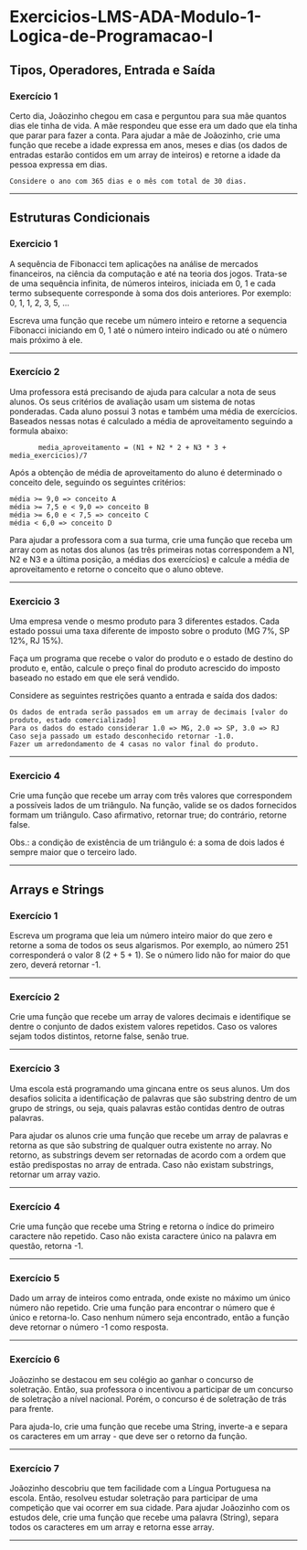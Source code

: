 # Exercicios-LMS-ADA-Modulo-1-Logica-de-Programacao-I

## Tipos, Operadores, Entrada e Saída

### Exercício 1

Certo dia, Joãozinho chegou em casa e perguntou para sua mãe quantos dias ele tinha de vida. A mãe respondeu que esse era um dado que ela tinha que parar para fazer a conta. Para ajudar a mãe de Joãozinho, crie uma função que recebe a idade expressa em anos, meses e dias (os dados de entradas estarão contidos em um array de inteiros) e retorne a idade da pessoa expressa em dias.

    Considere o ano com 365 dias e o mês com total de 30 dias.

__________________________________________________________________________________________________________________________________________________________________

## Estruturas Condicionais

### Exercicio 1

A sequência de Fibonacci tem aplicações na análise de mercados financeiros, na ciência da computação e até na teoria dos jogos. Trata-se de uma sequência infinita, de números inteiros, iniciada em 0, 1 e cada termo subsequente corresponde à soma dos dois anteriores. Por exemplo: 0, 1, 1, 2, 3, 5, ...

Escreva uma função que recebe um número inteiro e retorne a sequencia Fibonacci iniciando em 0, 1 até o número inteiro indicado ou até o número mais próximo à ele.

_________________________________________________________________________________________________________________________________________________________________

### Exercício 2

Uma professora está precisando de ajuda para calcular a nota de seus alunos. Os seus critérios de avaliação usam um sistema de notas ponderadas. Cada aluno possui 3 notas e também uma média de exercícios. Baseados nessas notas é calculado a média de aproveitamento seguindo a formula abaixo:

           media_aproveitamento = (N1 + N2 * 2 + N3 * 3 + media_exercicios)/7 

Após a obtenção de média de aproveitamento do aluno é determinado o conceito dele, seguindo os seguintes critérios:

    média >= 9,0 => conceito A
    média >= 7,5 e < 9,0 => conceito B
    média >= 6,0 e < 7,5 => conceito C
    média < 6,0 => conceito D

Para ajudar a professora com a sua turma, crie uma função que receba um array com as notas dos alunos (as três primeiras notas correspondem a N1, N2 e N3 e a última posição, a médias dos exercícios) e calcule a média de aproveitamento e retorne o conceito que o aluno obteve.

____________________________________________________________________________________________________________________________________________________________________

### Exercicio 3

Uma empresa vende o mesmo produto para 3 diferentes estados. Cada estado possui uma taxa diferente de imposto sobre o produto (MG 7%, SP 12%, RJ 15%).

Faça um programa que recebe o valor do produto e o estado de destino do produto e, então, calcule o preço final do produto acrescido do imposto baseado no estado em que ele será vendido.

Considere as seguintes restrições quanto a entrada e saída dos dados:

    Os dados de entrada serão passados em um array de decimais [valor do produto, estado comercializado]
    Para os dados do estado considerar 1.0 => MG, 2.0 => SP, 3.0 => RJ
    Caso seja passado um estado desconhecido retornar -1.0.
    Fazer um arredondamento de 4 casas no valor final do produto.

_____________________________________________________________________________________________________________________________________________________________________

### Exercicio 4

Crie uma função que recebe um array com três valores que correspondem a possíveis lados de um triângulo. Na função, valide se os dados fornecidos formam um triângulo. Caso afirmativo, retornar true; do contrário, retorne false.

Obs.: a condição de existência de um triângulo é: a soma de dois lados é sempre maior que o terceiro lado.

_____________________________________________________________________________________________________________________________________________________________________


## Arrays e Strings

### Exercício 1

Escreva um programa que leia um número inteiro maior do que zero e retorne a soma de todos os seus algarismos. Por exemplo, ao número 251 corresponderá o valor 8 (2 + 5 + 1). Se o número lido não for maior do que zero, deverá retornar -1.

_______________________________________________________________________________________________________________________________________________________________________

### Exercício 2

Crie uma função que recebe um array de valores decimais e identifique se dentre o conjunto de dados existem valores repetidos. Caso os valores sejam todos distintos, retorne false, senão true.

_______________________________________________________________________________________________________________________________________________________________________

### Exercício 3

Uma escola está programando uma gincana entre os seus alunos. Um dos desafios solicita a identificação de palavras que são substring dentro de um grupo de strings, ou seja, quais palavras estão contidas dentro de outras palavras.

Para ajudar os alunos crie uma função que recebe um array de palavras e retorna as que são substring de qualquer outra existente no array. No retorno, as substrings devem ser retornadas de acordo com a ordem que estão predispostas no array de entrada. Caso não existam substrings, retornar um array vazio.

_______________________________________________________________________________________________________________________________________________________________________

### Exercício 4

Crie uma função que recebe uma String e retorna o índice do primeiro caractere não repetido. Caso não exista caractere único na palavra em questão, retorna -1.

________________________________________________________________________________________________________________________________________________________________________

### Exercício 5

Dado um array de inteiros como entrada, onde existe no máximo um único número não repetido. Crie uma função para encontrar o número que é único e retorna-lo. Caso nenhum número seja encontrado, então a função deve retornar o número -1 como resposta.

_________________________________________________________________________________________________________________________________________________________________________

### Exercício 6

Joãozinho se destacou em seu colégio ao ganhar o concurso de soletração. Então, sua professora o incentivou a participar de um concurso de soletração a nível nacional. Porém, o concurso é de soletração de trás para frente.

Para ajuda-lo, crie uma função que recebe uma String, inverte-a e separa os caracteres em um array - que deve ser o retorno da função.

__________________________________________________________________________________________________________________________________________________________________________

### Exercício 7

Joãozinho descobriu que tem facilidade com a Língua Portuguesa na escola. Então, resolveu estudar soletração para participar de uma competição que vai ocorrer em sua cidade. Para ajudar Joãozinho com os estudos dele, crie uma função que recebe uma palavra (String), separa todos os caracteres em um array e retorna esse array.

___________________________________________________________________________________________________________________________________________________________________________